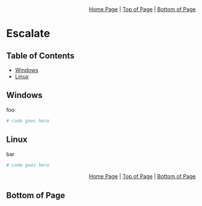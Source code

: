 <p align="right">
  <a href="/README.md">Home Page</a> |
  <a href="/CheatSheets/4_escalate.md#">Top of Page</a> |
  <a href="/CheatSheets/4_escalate.md#bottom-of-page">Bottom of Page</a>
</p>

# Escalate
## Table of Contents
* [Windows](#windows)
* [Linux](#linux)

## Windows
foo
```bash
# code goes here
```

## Linux
bar
```bash
# code goes here
```

<p align="right">
  <a href="/README.md">Home Page</a> |
  <a href="/CheatSheets/4_escalate.md#">Top of Page</a> |
  <a href="/CheatSheets/4_escalate.md#bottom-of-page">Bottom of Page</a>
</p>

## Bottom of Page

